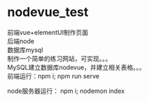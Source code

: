 # nodevue_test
  前端vue+elementUI制作页面  
  后端node  
  数据库mysql  
  制作一个简单的练习网站，可实现。。。  
  MySQL建立数据库nodevue，并建立相关表格。。。  
  前端运行：npm i;
           npm run serve
           
  node服务器运行：
                npm i; 
                nodemon index
  
